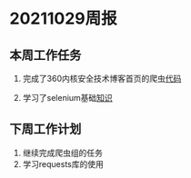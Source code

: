 # 20211029周报

## 本周工作任务

1. 完成了360内核安全技术博客首页的爬虫[代码](http://git.a101e.lab:20080/a101e-lab/crawler_repos/-/blob/lq_360/cs/cs/spiders/csspider.py)

2. 学习了selenium基础[知识]()

## 下周工作计划

1. 继续完成爬虫组的任务
2. 学习requests库的使用

